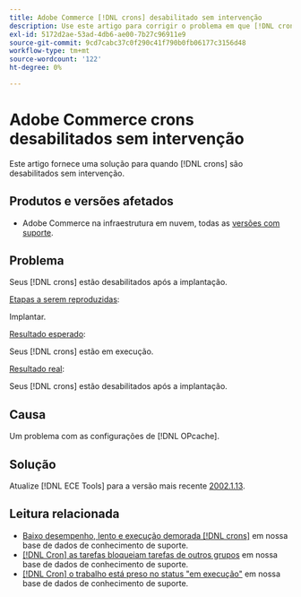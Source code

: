 ```yaml
---
title: Adobe Commerce [!DNL crons] desabilitado sem intervenção
description: Use este artigo para corrigir o problema em que [!DNL crons] são desabilitados sem intervenção.
exl-id: 5172d2ae-53ad-4db6-ae00-7b27c96911e9
source-git-commit: 9cd7cabc37c0f290c41f790b0fb06177c3156d48
workflow-type: tm+mt
source-wordcount: '122'
ht-degree: 0%

---
```


# Adobe Commerce crons desabilitados sem intervenção

Este artigo fornece uma solução para quando [!DNL crons] são desabilitados sem intervenção.

## Produtos e versões afetados

* Adobe Commerce na infraestrutura em nuvem, todas as [versões com suporte](https://www.adobe.com/content/dam/cc/en/legal/terms/enterprise/pdfs/Adobe-Commerce-Software-Lifecycle-Policy.pdf).

## Problema

Seus [!DNL crons] estão desabilitados após a implantação.

<u>Etapas a serem reproduzidas</u>:

Implantar.

<u>Resultado esperado</u>:

Seus [!DNL crons] estão em execução.

<u>Resultado real</u>:

Seus [!DNL crons] estão desabilitados após a implantação.

## Causa

Um problema com as configurações de [!DNL OPcache].

## Solução

Atualize [!DNL ECE Tools] para a versão mais recente [2002.1.13](https://devdocs.magento.com/cloud/release-notes/ece-release-notes.html#v2002113).

## Leitura relacionada

* [Baixo desempenho, lento e execução demorada [!DNL crons]](https://experienceleague.adobe.com/docs/commerce-knowledge-base/kb/troubleshooting/miscellaneous/slow-performance-slow-and-long-running-crons.html) em nossa base de dados de conhecimento de suporte.
* [[!DNL Cron] as tarefas bloqueiam tarefas de outros grupos](https://experienceleague.adobe.com/docs/commerce-knowledge-base/kb/troubleshooting/miscellaneous/cron-tasks-lock-tasks-from-other-groups.html?lang=en) em nossa base de dados de conhecimento de suporte.
* [[!DNL Cron] o trabalho está preso no status &quot;em execução&quot;](https://experienceleague.adobe.com/docs/commerce-knowledge-base/kb/troubleshooting/miscellaneous/cron-job-is-stuck-in-running-status.html?lang=en) em nossa base de dados de conhecimento de suporte.
